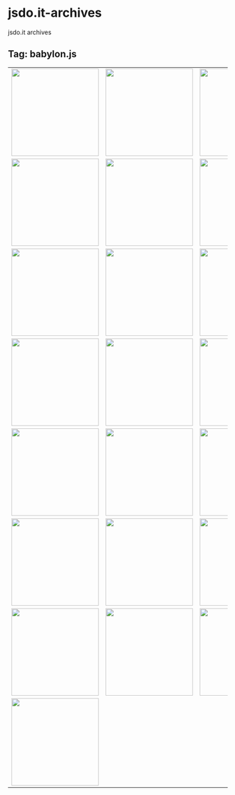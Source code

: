 # jsdo.it-archives
jsdo.it archives

## Tag: babylon.js

<table>
<tr>
<td><a href="https://cx20.github.io/jsdo.it-archives/cx20/s9Lw" alt="[WebGL] PlayCanvas Engine を試してみるテスト（VBO編）"><img src="https://cx20.github.io/jsdo.it-archives/screenshot/s9Lw.jpg" width="200" height="200"></a></td>
<td><a href="https://cx20.github.io/jsdo.it-archives/cx20/C70T" alt="[WebGL] PlayCanvas Engine を試してみるテスト（VBO編）（その２）"><img src="https://cx20.github.io/jsdo.it-archives/screenshot/C70T.jpg" width="200" height="200"></a></td>
<td><a href="https://cx20.github.io/jsdo.it-archives/cx20/MPE2" alt="[WebGL] PlayCanvas Engine を試してみるテスト（VBO編）（その３）"><img src="https://cx20.github.io/jsdo.it-archives/screenshot/MPE2.jpg" width="200" height="200"></a></td>
<td><a href="https://cx20.github.io/jsdo.it-archives/cx20/YOtL" alt="[WebGL] PlayCanvas Engine を試してみるテスト（VBO編）（その４）"><img src="https://cx20.github.io/jsdo.it-archives/screenshot/YOtL.jpg" width="200" height="200"></a></td>
</tr>
<tr>
<td><a href="https://cx20.github.io/jsdo.it-archives/cx20/yh4S" alt="[WebGL] PlayCanvas + glTF ファイルを試してみるテスト"><img src="https://cx20.github.io/jsdo.it-archives/screenshot/yh4S.jpg" width="200" height="200"></a></td>
<td><a href="https://cx20.github.io/jsdo.it-archives/cx20/SCCy" alt="[WebGL] PlayCanvas で glTF 2.0 モデルを表示してみるテスト（調整中）"><img src="https://cx20.github.io/jsdo.it-archives/screenshot/SCCy.jpg" width="200" height="200"></a></td>
<td><a href="https://cx20.github.io/jsdo.it-archives/cx20/ItxI" alt="[WebGL] PlayCanvas で glTF 2.0 モデルを表示してみるテスト（その２）（調整中）"><img src="https://cx20.github.io/jsdo.it-archives/screenshot/ItxI.jpg" width="200" height="200"></a></td>
<td><a href="https://cx20.github.io/jsdo.it-archives/cx20/Opvu" alt="[WebGL] PlayCanvas で glTF 2.0 モデルを表示してみるテスト（その３）（調整中）"><img src="https://cx20.github.io/jsdo.it-archives/screenshot/Opvu.jpg" width="200" height="200"></a></td>
</tr>
<tr>
<td><a href="https://cx20.github.io/jsdo.it-archives/cx20/8ZXH" alt="[WebGL] PlayCanvas で glTF 2.0 モデルを表示してみるテスト（その４）（調整中）"><img src="https://cx20.github.io/jsdo.it-archives/screenshot/8ZXH.jpg" width="200" height="200"></a></td>
<td><a href="https://cx20.github.io/jsdo.it-archives/cx20/MNU4" alt="[WebGL] PlayCanvas で glTF 2.0 モデルを表示してみるテスト（その５）（調整中）"><img src="https://cx20.github.io/jsdo.it-archives/screenshot/MNU4.jpg" width="200" height="200"></a></td>
<td><a href="https://cx20.github.io/jsdo.it-archives/cx20/YSVu" alt="[WebGL] PlayCanvas で glTF 2.0 モデルを表示してみるテスト（その６）（調整中）"><img src="https://cx20.github.io/jsdo.it-archives/screenshot/YSVu.jpg" width="200" height="200"></a></td>
<td><a href="https://cx20.github.io/jsdo.it-archives/cx20/mWcu" alt="[WebGL] PlayCanvas で glTF 2.0 モデルを表示してみるテスト（その７）（調整中）"><img src="https://cx20.github.io/jsdo.it-archives/screenshot/mWcu.jpg" width="200" height="200"></a></td>
</tr>
<tr>
<td><a href="https://cx20.github.io/jsdo.it-archives/cx20/KecT" alt="[WebGL] PlayCanvas で glTF 2.0 モデルを表示してみるテスト（その８）（調整中）"><img src="https://cx20.github.io/jsdo.it-archives/screenshot/KecT.jpg" width="200" height="200"></a></td>
<td><a href="https://cx20.github.io/jsdo.it-archives/cx20/ERqU" alt="[WebGL] PlayCanvas で glTF 2.0 モデルを表示してみるテスト（その９改）（調整中）"><img src="https://cx20.github.io/jsdo.it-archives/screenshot/ERqU.jpg" width="200" height="200"></a></td>
<td><a href="https://cx20.github.io/jsdo.it-archives/cx20/mdUF" alt="[WebGL] PlayCanvas で glTF 2.0 モデルを表示してみるテスト（その１０）（調整中）"><img src="https://cx20.github.io/jsdo.it-archives/screenshot/mdUF.jpg" width="200" height="200"></a></td>
<td><a href="https://cx20.github.io/jsdo.it-archives/cx20/gHSE" alt="[WebGL] PlayCanvas で glTF 2.0 モデルを表示してみるテスト（その１１改）（調整中）"><img src="https://cx20.github.io/jsdo.it-archives/screenshot/gHSE.jpg" width="200" height="200"></a></td>
</tr>
<tr>
<td><a href="https://cx20.github.io/jsdo.it-archives/cx20/4b3J" alt="[WebGL] PlayCanvas で glTF 2.0 モデルを表示してみるテスト（その１２）（調整中）"><img src="https://cx20.github.io/jsdo.it-archives/screenshot/4b3J.jpg" width="200" height="200"></a></td>
<td><a href="https://cx20.github.io/jsdo.it-archives/cx20/uUx8" alt="[WebGL] PlayCanvas で glTF 2.0 モデルを表示してみるテスト（その１３）（調整中）"><img src="https://cx20.github.io/jsdo.it-archives/screenshot/uUx8.jpg" width="200" height="200"></a></td>
<td><a href="https://cx20.github.io/jsdo.it-archives/cx20/QQzB" alt="[WebGL] PlayCanvas で glTF 2.0 モデルを表示してみるテスト（その１４）（調整中）"><img src="https://cx20.github.io/jsdo.it-archives/screenshot/QQzB.jpg" width="200" height="200"></a></td>
<td><a href="https://cx20.github.io/jsdo.it-archives/cx20/SgVT" alt="[WebGL] PlayCanvas で glTF 2.0 モデルを表示してみるテスト（その１５）（調整中）"><img src="https://cx20.github.io/jsdo.it-archives/screenshot/SgVT.jpg" width="200" height="200"></a></td>
</tr>
<tr>
<td><a href="https://cx20.github.io/jsdo.it-archives/cx20/C51j" alt="[WebGL] PlayCanvas で glTF 2.0 モデルを表示してみるテスト（その１６）（調整中）"><img src="https://cx20.github.io/jsdo.it-archives/screenshot/C51j.jpg" width="200" height="200"></a></td>
<td><a href="https://cx20.github.io/jsdo.it-archives/cx20/kzNO" alt="[WebGL] PlayCanvas で glTF 2.0 モデルを表示してみるテスト（その１７）（調整中）"><img src="https://cx20.github.io/jsdo.it-archives/screenshot/kzNO.jpg" width="200" height="200"></a></td>
<td><a href="https://cx20.github.io/jsdo.it-archives/cx20/mtpa" alt="[WebGL] PlayCanvas で glTF 2.0 モデルを表示してみるテスト（その１８）（調整中）"><img src="https://cx20.github.io/jsdo.it-archives/screenshot/mtpa.jpg" width="200" height="200"></a></td>
<td><a href="https://cx20.github.io/jsdo.it-archives/cx20/Q3iT" alt="[WebGL] PlayCanvas で glTF 2.0 モデルを表示してみるテスト（その１９）（調整中）"><img src="https://cx20.github.io/jsdo.it-archives/screenshot/Q3iT.jpg" width="200" height="200"></a></td>
</tr>
<tr>
<td><a href="https://cx20.github.io/jsdo.it-archives/cx20/UDxb" alt="[WebGL] PlayCanvas で glTF 2.0 モデルを表示してみるテスト（その２０改）（調整中）"><img src="https://cx20.github.io/jsdo.it-archives/screenshot/UDxb.jpg" width="200" height="200"></a></td>
<td><a href="https://cx20.github.io/jsdo.it-archives/cx20/w5fs" alt="[WebGL] PlayCanvas で glTF 2.0 モデルを表示してみるテスト（その２１）（調整中）"><img src="https://cx20.github.io/jsdo.it-archives/screenshot/w5fs.jpg" width="200" height="200"></a></td>
<td><a href="https://cx20.github.io/jsdo.it-archives/cx20/CNLh" alt="[WebGL] PlayCanvas で glTF 2.0 モデルを表示してみるテスト（その２２）（調整中）"><img src="https://cx20.github.io/jsdo.it-archives/screenshot/CNLh.jpg" width="200" height="200"></a></td>
<td><a href="https://cx20.github.io/jsdo.it-archives/cx20/sY2n6" alt="[WebGL] PlayCanvas で PBR を試してみるテスト（glTF編）（調整中）"><img src="https://cx20.github.io/jsdo.it-archives/screenshot/sY2n6.jpg" width="200" height="200"></a></td>
</tr>
<tr>
<td><a href="https://cx20.github.io/jsdo.it-archives/cx20/2wmD" alt="[WebGL] PlayCanvas Engine でシェーダを試してみるテスト"><img src="https://cx20.github.io/jsdo.it-archives/screenshot/2wmD.jpg" width="200" height="200"></a></td>
<td></td>
<td></td>
<td></td>
</tr>
</table>
